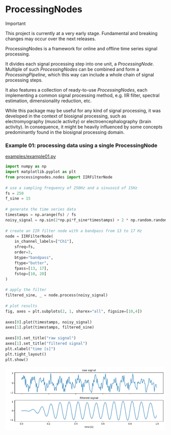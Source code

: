 # ProcessingNodes

> [!IMPORTANT]
> This project is currently at a very early stage. Fundamental and breaking changes may occur over the next releases.

ProcessingNodes is a framework for online and offline time series signal processing.

It divides each signal processing step into one unit, a _ProcessingNode_. Multiple of such _ProcessingNodes_ can be combined and form a _ProcessingPipeline_, which this way can include a whole chain of signal processing steps.

It also features a collection of ready-to-use _ProcessingNodes_, each implementing a common signal processing method, e.g. IIR filter, spectral estimation, dimensionality reduction, etc.   

While this package may be useful for any kind of signal processing, it was developed in the context of biosignal processing, such as electromyography (muscle activity) or electroencephalography (brain activity). In consequence, it might be heavily influenced by some concepts predominantly found in the biosignal processing domain.


### Example 01: processing data using a single ProcessingNode

[examples/example01.py](./examples/example01.py)
```python
import numpy as np
import matplotlib.pyplot as plt
from processingnodes.nodes import IIRFilterNode

# use a sampling frequency of 250Hz and a sinusoid of 15Hz
fs = 250
f_sine = 15

# generate the time series data
timestamps = np.arange(fs) / fs
noisy_signal = np.sin(2*np.pi*f_sine*timestamps) + 2 * np.random.random(size=timestamps.size) 

# create an IIR filter node with a bandpass from 13 to 17 Hz
node = IIRFilterNode(
    in_channel_labels=["Ch1"],
    sfreq=fs,
    order=3,
    btype="bandpass",
    ftype="butter",
    fpass=[13, 17],
    fstop=[10, 20]
)

# apply the filter
filtered_sine, _ = node.process(noisy_signal)

# plot results
fig, axes = plt.subplots(2, 1, sharex="all", figsize=[10,4])

axes[0].plot(timestamps, noisy_signal)
axes[1].plot(timestamps, filtered_sine)

axes[0].set_title("raw signal")
axes[1].set_title("filtered signal")
plt.xlabel("time [s]")
plt.tight_layout()
plt.show()
```

![Plotted results from the above example code](./examples/example01_plot.png)

